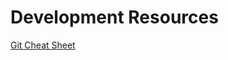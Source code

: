 # Development Resources

[Git Cheat Sheet](https://training.github.com/downloads/github-git-cheat-sheet.pdf)
